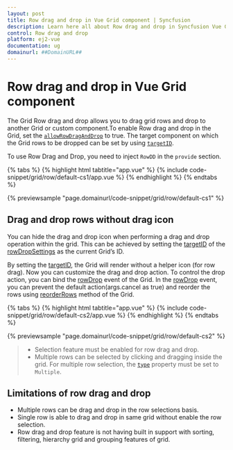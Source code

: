 ```yaml
---
layout: post
title: Row drag and drop in Vue Grid component | Syncfusion
description: Learn here all about Row drag and drop in Syncfusion Vue Grid component of Syncfusion Essential JS 2 and more.
control: Row drag and drop 
platform: ej2-vue
documentation: ug
domainurl: ##DomainURL##
---
```


# Row drag and drop in Vue Grid component

The Grid Row drag and drop allows you to drag grid rows and drop to another Grid or custom component.To enable Row drag and drop in the Grid, set the [`allowRowDragAndDrop`](https://ej2.syncfusion.com/vue/documentation/api/grid/#allowrowdraganddrop) to true.
The target component on which the Grid rows to be dropped can be set by using
[`targetID`](https://ej2.syncfusion.com/vue/documentation/api/grid/rowDropSettings/#targetid).

To use Row Drag and Drop, you need to inject `RowDD` in the `provide` section.

{% tabs %}
{% highlight html tabtitle="app.vue" %}
{% include code-snippet/grid/row/default-cs1/app.vue %}
{% endhighlight %}
{% endtabs %}
        
{% previewsample "page.domainurl/code-snippet/grid/row/default-cs1" %}

## Drag and drop rows without drag icon

You can hide the drag and drop icon when performing a drag and drop operation within the grid. This can be achieved by setting the [targetID](https://ej2.syncfusion.com/vue/documentation/api/grid/rowDropSettings/#targetid) of the [rowDropSettings](https://ej2.syncfusion.com/vue/documentation/api/grid/rowDropSettings/) as the current Grid’s ID.

By setting the [targetID](https://ej2.syncfusion.com/vue/documentation/api/grid/rowDropSettings/#targetid), the Grid will render without a helper icon (for row drag). Now you can customize the drag and drop action. To control the drop action, you can bind the [rowDrop](https://ej2.syncfusion.com/vue/documentation/api/grid/#rowdrop) event of the Grid. In the [rowDrop](https://ej2.syncfusion.com/vue/documentation/api/grid/#rowdrop) event, you can prevent the default action(args.cancel as true) and reorder the rows using [reorderRows](https://ej2.syncfusion.com/vue/documentation/api/grid/#reorderrows) method of the Grid.

{% tabs %}
{% highlight html tabtitle="app.vue" %}
{% include code-snippet/grid/row/default-cs2/app.vue %}
{% endhighlight %}
{% endtabs %}
        
{% previewsample "page.domainurl/code-snippet/grid/row/default-cs2" %}

> * Selection feature must be enabled for row drag and drop.
> * Multiple rows can be selected by clicking and dragging inside the grid.
For multiple row selection, the [`type`](https://ej2.syncfusion.com/vue/documentation/api/grid/selectionSettings/#type) property must be set to `Multiple`.

## Limitations of row drag and drop

* Multiple rows can be drag and drop in the row selections basis.
* Single row is able to drag and drop in same grid without enable the row selection.
* Row drag and drop feature is not having built in support with sorting, filtering, hierarchy grid and grouping features of grid.